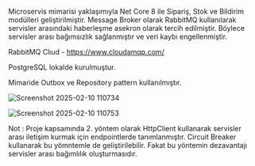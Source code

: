 
Microservis mimarisi yaklaşımıyla Net Core 8 ile  Sipariş, Stok ve Bildirim modülleri geliştirilmiştir. 
Message Broker olarak RabbitMQ kullanılarak servisler arasındaki haberleşme asekron olarak tercih edilmiştir. Böylece servisler arası bağımsızlık sağlanmıştır ve veri kaybı engellenmiştir.

RabbitMQ Clıud - https://www.cloudamqp.com/

PostgreSQL lokalde kurulmuştur.

Mimaride Outbox ve Repository pattern kullanılmıştır.

![Screenshot 2025-02-10 110734](https://github.com/user-attachments/assets/f3026eea-0cbd-4b1f-a9a5-4774fece2801)

![Screenshot 2025-02-10 110753](https://github.com/user-attachments/assets/1b37277f-9546-48df-a3c3-45a403b9bcc3)

Not : Proje kapsamında 2. yöntem olarak HttpClient kullanarak servisler arası iletişim kurmak için endpointlerde tanımlanmıştır. Circuit Breaker kullanarak bu yömntemle de geliştirilebilir. Fakat bu yöntemin dezavantajı servisler arası bağımlılık oluşturmasıdır.
